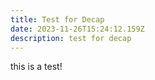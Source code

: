```yaml
---
title: Test for Decap
date: 2023-11-26T15:24:12.159Z
description: test for decap
---
```

this is a test!